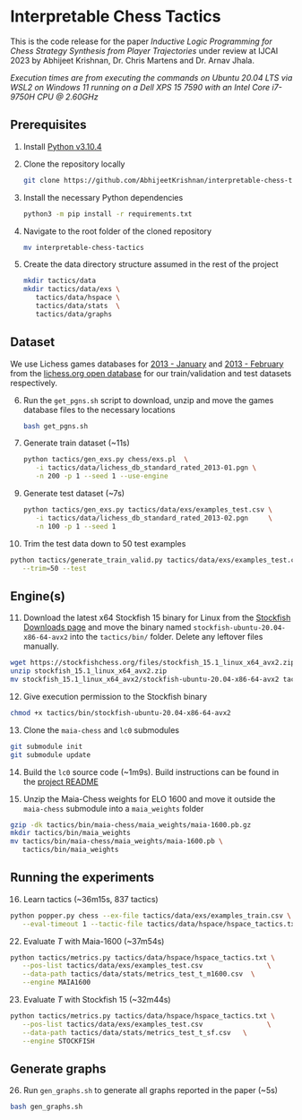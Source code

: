 # Interpretable Chess Tactics

This is the code release for the paper *Inductive Logic Programming for Chess Strategy Synthesis from Player Trajectories* under review at IJCAI 2023 by Abhijeet Krishnan, Dr. Chris Martens and Dr. Arnav Jhala.

*Execution times are from executing the commands on Ubuntu 20.04 LTS via WSL2 on Windows 11 running on a Dell XPS 15 7590 with an Intel Core i7-9750H CPU @ 2.60GHz*

## Prerequisites

1. Install [Python v3.10.4](https://www.python.org/downloads/)

2. Clone the repository locally

   ```bash
   git clone https://github.com/AbhijeetKrishnan/interpretable-chess-tactics.git
   ```

3. Install the necessary Python dependencies

   ```bash
   python3 -m pip install -r requirements.txt
   ```

4. Navigate to the root folder of the cloned repository

   ```bash
   mv interpretable-chess-tactics
   ```

5. Create the data directory structure assumed in the rest of the project

   ```bash
   mkdir tactics/data
   mkdir tactics/data/exs \
      tactics/data/hspace \
      tactics/data/stats  \
      tactics/data/graphs
   ```

## Dataset

We use Lichess games databases for [2013 -
   January](https://database.lichess.org/standard/lichess_db_standard_rated_2013-01.pgn.bz2) and [2013 - February](https://database.lichess.org/standard/lichess_db_standard_rated_2013-02.pgn.bz2) from
   the [lichess.org open database](https://database.lichess.org/) for our train/validation and test datasets respectively. 

6. Run the `get_pgns.sh` script to download, unzip and move the games database files to the necessary locations

   ```bash
   bash get_pgns.sh
   ```

7. Generate train dataset (~11s)

   ```bash
   python tactics/gen_exs.py chess/exs.pl  \
      -i tactics/data/lichess_db_standard_rated_2013-01.pgn \
      -n 200 -p 1 --seed 1 --use-engine
   ```

<!-- 8. Split the examples into training ~~and validation~~ sets

   ```bash
   python tactics/generate_train_valid.py tactics/data/exs/examples.csv \
      --trim=100 --split=100
   ``` -->

9. Generate test dataset (~7s)

   ```bash
   python tactics/gen_exs.py tactics/data/exs/examples_test.csv \
      -i tactics/data/lichess_db_standard_rated_2013-02.pgn     \
      -n 100 -p 1 --seed 1
   ```

10. Trim the test data down to 50 test examples

   ```bash
   python tactics/generate_train_valid.py tactics/data/exs/examples_test.csv \
      --trim=50 --test
   ```

## Engine(s)

11. Download the latest x64 Stockfish 15 binary for Linux from the [Stockfish Downloads page](https://stockfishchess.org/files/stockfish_15.1_linux_x64_avx2.zip) and move the binary named
   `stockfish-ubuntu-20.04-x86-64-avx2` into the `tactics/bin/` folder. Delete any leftover files manually.

   ```bash
   wget https://stockfishchess.org/files/stockfish_15.1_linux_x64_avx2.zip
   unzip stockfish_15.1_linux_x64_avx2.zip
   mv stockfish_15.1_linux_x64_avx2/stockfish-ubuntu-20.04-x86-64-avx2 tactics/bin
   ```

12. Give execution permission to the Stockfish binary 

   ```bash
   chmod +x tactics/bin/stockfish-ubuntu-20.04-x86-64-avx2
   ```

13. Clone the `maia-chess` and `lc0` submodules

   ```bash
   git submodule init
   git submodule update
   ```

14. Build the `lc0` source code (~1m9s). Build instructions can be found in the [project README](https://github.com/LeelaChessZero/lc0/blob/master/README.md)

15. Unzip the Maia-Chess weights for ELO 1600 and move it outside the `maia-chess` submodule into a `maia_weights` folder

   ```bash
   gzip -dk tactics/bin/maia-chess/maia_weights/maia-1600.pb.gz
   mkdir tactics/bin/maia_weights
   mv tactics/bin/maia-chess/maia_weights/maia-1600.pb \
      tactics/bin/maia_weights
   ```

## Running the experiments

16. Learn tactics (~36m15s, 837 tactics)

   ```bash
   python popper.py chess --ex-file tactics/data/exs/examples_train.csv \
      --eval-timeout 1 --tactic-file tactics/data/hspace/hspace_tactics.txt
   ```

22. Evaluate $T$ with Maia-1600 (~37m54s)

   ```bash
   python tactics/metrics.py tactics/data/hspace/hspace_tactics.txt \
      --pos-list tactics/data/exs/examples_test.csv                \
      --data-path tactics/data/stats/metrics_test_t_m1600.csv  \
      --engine MAIA1600
   ```

23. Evaluate $T$ with Stockfish 15 (~32m44s)
   
   ```bash
   python tactics/metrics.py tactics/data/hspace/hspace_tactics.txt \
      --pos-list tactics/data/exs/examples_test.csv                \
      --data-path tactics/data/stats/metrics_test_t_sf.csv   \
      --engine STOCKFISH
   ```

## Generate graphs

26. Run `gen_graphs.sh` to generate all graphs reported in the paper (~5s)

   ```bash
   bash gen_graphs.sh
   ```
